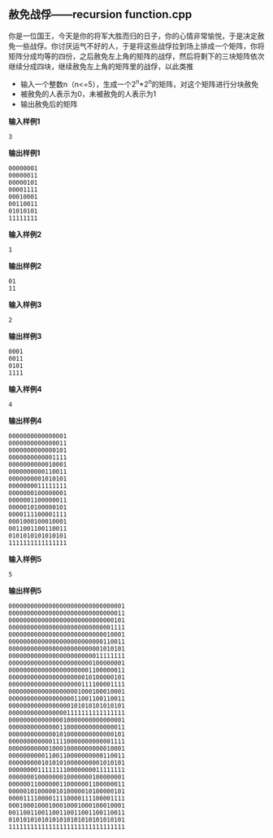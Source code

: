 ## 赦免战俘——recursion function.cpp
你是一位国王，今天是你的将军大胜而归的日子，你的心情非常愉悦，于是决定赦免一些战俘。你讨厌运气不好的人，于是将这些战俘拉到场上排成一个矩阵，你将矩阵分成均等的四份，之后赦免左上角的矩阵的战俘，然后将剩下的三块矩阵依次
继续分成四块，继续赦免左上角的矩阵里的战俘，以此类推
- 输入一个整数n（n<=5），生成一个2<sup>n</sup>*2<sup>n</sup>的矩阵，对这个矩阵进行分块赦免
- 被赦免的人表示为0，未被赦免的人表示为1
- 输出赦免后的矩阵

**输入样例1**
```
3
```
**输出样例1**
```
00000001
00000011
00000101
00001111
00010001
00110011
01010101
11111111
```
**输入样例2**
```
1
```
**输出样例2**
```
01
11
```
**输入样例3**
```
2
```
**输出样例3**
```
0001
0011
0101
1111
```
**输入样例4**
```
4
```
**输出样例4**
```
0000000000000001
0000000000000011
0000000000000101
0000000000001111
0000000000010001
0000000000110011
0000000001010101
0000000011111111
0000000100000001
0000001100000011
0000010100000101
0000111100001111
0001000100010001
0011001100110011
0101010101010101
1111111111111111
```
**输入样例5**
```
5
```
**输出样例5**
```
00000000000000000000000000000001
00000000000000000000000000000011
00000000000000000000000000000101
00000000000000000000000000001111
00000000000000000000000000010001
00000000000000000000000000110011
00000000000000000000000001010101
00000000000000000000000011111111
00000000000000000000000100000001
00000000000000000000001100000011
00000000000000000000010100000101
00000000000000000000111100001111
00000000000000000001000100010001
00000000000000000011001100110011
00000000000000000101010101010101
00000000000000001111111111111111
00000000000000010000000000000001
00000000000000110000000000000011
00000000000001010000000000000101
00000000000011110000000000001111
00000000000100010000000000010001
00000000001100110000000000110011
00000000010101010000000001010101
00000000111111110000000011111111
00000001000000010000000100000001
00000011000000110000001100000011
00000101000001010000010100000101
00001111000011110000111100001111
00010001000100010001000100010001
00110011001100110011001100110011
01010101010101010101010101010101
11111111111111111111111111111111
```
